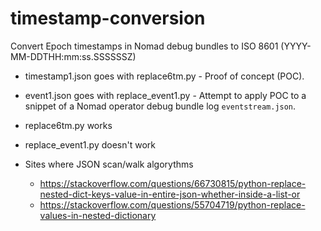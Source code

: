 # timestamp-conversion
Convert Epoch timestamps in Nomad debug bundles to ISO 8601 (YYYY-MM-DDTHH:mm:ss.SSSSSSZ)

* timestamp1.json goes with replace6tm.py - Proof of concept (POC).
* event1.json goes with replace_event1.py - Attempt to apply POC to a snippet of a Nomad operator debug bundle log `eventstream.json`.

* replace6tm.py works
* replace_event1.py doesn't work

* Sites where JSON scan/walk algorythms
  * https://stackoverflow.com/questions/66730815/python-replace-nested-dict-keys-value-in-entire-json-whether-inside-a-list-or
  * https://stackoverflow.com/questions/55704719/python-replace-values-in-nested-dictionary
